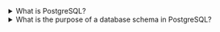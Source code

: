 <details> 
<summary>What is PostgreSQL?</summary>
PostgreSQL  একটি ওপেন-সোর্স, অবজেক্ট-রিলেশনাল ডাটাবেস ম্যানেজমেন্ট সিস্টেম (ORDBMS)। এটি একটি শক্তিশালী, ফিচার-সমৃদ্ধ এবং স্থিতিশীল ডাটাবেস সিস্টেম, যা বড় ধরনের অ্যাপ্লিকেশন এবং ওয়েবসাইটের ব্যাকএন্ডে ব্যবহৃত হয়।

এটি মূলত রিলেশনাল ডাটাবেস এর উপর ভিত্তি করে তৈরি, তবে এতে অবজেক্ট ওরিয়েন্টেড ফিচার ও এক্সটেনশন সাপোর্টও আছে।

**PostgreSQL-এর ইতিহাস:**
 এর যাত্রা শুরু হয় 1986 সালে, University of California, Berkeley-তে। প্রকল্পের নাম ছিল POSTGRES। পরে SQL সাপোর্ট যুক্ত করে নাম রাখা হয় PostgreSQL। এটি এখন PostgreSQL Global Development Group দ্বারা পরিচালিত হয়।

**PostgreSQL-এর বৈশিষ্ট্যসমূহ (Features):**

1. **ওপেন সোর্স ও ফ্রি:**
   PostgreSQL সম্পূর্ণভাবে ফ্রি এবং ওপেন সোর্স; আপনি ইচ্ছামত ব্যবহার, কাস্টমাইজ বা পরিবর্তন করতে পারেন।

2. **ACID কমপ্লায়েন্ট:**
   এটি ACID (Atomicity, Consistency, Isolation, Durability) রুল অনুসরণ করে, যা ডেটার নিরাপত্তা নিশ্চিত করে।

3. **আধুনিক ডেটা টাইপ সাপোর্ট:**
   যেমন – `JSON`, `XML`, `ARRAY`, `UUID`, `HSTORE` ইত্যাদি।

4. **Stored Procedures ও Triggers:**
   ব্যবহারকারীরা ফাংশন তৈরি করে অটোমেটেড কার্যক্রম করতে পারে।

5. **Full-Text Search:**
   টেক্সট বা ডকুমেন্ট সার্চিং সুবিধা।

6. **Extensibility:**
   ইউজাররা নিজেরা নতুন ফাংশন, অপারেটর বা ডেটা টাইপ যোগ করতে পারে।

7. **MVCC (Multi-Version Concurrency Control):**
   একাধিক ইউজার একসাথে ডেটার সাথে কাজ করলেও কনফ্লিক্ট হয় না।

8. **Replication ও Backup সুবিধা:**
   ডেটার ব্যাকআপ, রিস্টোর এবং রেপ্লিকেশন খুব সহজে করা যায়।

9. **High Performance:**
   PostgreSQL বড় ডেটা ও ট্রানজ্যাকশন হ্যান্ডেল করতে সক্ষম।

</details>



<details>
<summary>What is the purpose of a database schema in PostgreSQL?</summary>

Schema হলো PostgreSQL ডেটাবেসের ভিতরে একটি লজিক্যাল কাঠামো বা namespace, যা বিভিন্ন ডেটাবেস অবজেক্ট যেমন – টেবিল, ভিউ, ফাংশন, ইনডেক্স, সিকোয়েন্স ইত্যাদি সংগঠিতভাবে সংরক্ষণ করে।

**Schema ব্যবহারের মূল উদ্দেশ্যসমূহঃ**

1. **ডেটা অবজেক্ট গুছিয়ে রাখা :**
   স্কিমার মাধ্যমে সংশ্লিষ্ট টেবিল ও অন্যান্য অবজেক্টগুলো একটি নির্দিষ্ট টেবিল রাখা যায়। যেমন, `user` সম্পর্কিত সব টেবিল `user_schema`-তে রাখা যেতে পারে এবং `admin` সম্পর্কিত সব টেবিল `admin_schema`-তে।

2. **Name Conflicts এড়ানো :**
   একই নামের একাধিক টেবিল স্কিমা ব্যবহারের মাধ্যমে রাখা যায়। যেমনঃ

   * `public.users`
   * `admin.users`
     এখানে `users` নাম দুইবার ব্যবহার হলেও স্কিমা আলাদা হওয়ায় কোনো সমস্যা হবে না।

3. **নিরাপত্তা ও এক্সেস কন্ট্রোল:**
   প্রতিটি স্কিমার উপর নির্দিষ্ট ইউজার বা রোলের জন্য পারমিশন সেট করা যায়। এতে করে কোন ইউজার কি দেখতে বা পরিবর্তন করতে পারবে তা নিয়ন্ত্রণ করা সম্ভব হয়।

4. **বড় ডেটাবেসে Management সহজ হয়:**
   একটি বড় অ্যাপ্লিকেশন যেখানে অনেক টেবিল থাকে, সেখানে স্কিমা ব্যবহারে সব কিছু ভাগ করে রাখা যায়। এতে ডেটাবেস পরিচালনা সহজ হয়।

5. **মডিউলার ডিজাইন :**
    বিভিন্ন মডিউল বা ফিচার অনুযায়ী আলাদা স্কিমা ব্যবহার করতে পারেন, যা কোড এবং ডেটা ম্যানেজমেন্টকে আরও সহজ করে।


### **উদাহরণ:**

```sql
CREATE SCHEMA employee_data;

CREATE TABLE employee_data.employees (
  id SERIAL PRIMARY KEY,
  name TEXT,
  salary NUMERIC
);
```

এখানে `employee_data` নামে একটি স্কিমা তৈরি করা হয়েছে, যার ভিতরে `employees` নামের একটি টেবিল রাখা হয়েছে।



PostgreSQL-এ স্কিমা ব্যবহার করলে ডেটাবেস আরও সংগঠিত, নিরাপদ, এবং পরিচালনায় সহজ হয়। এটি বড় প্রজেক্টের জন্য বিশেষভাবে গুরুত্বপূর্ণ।
</details>